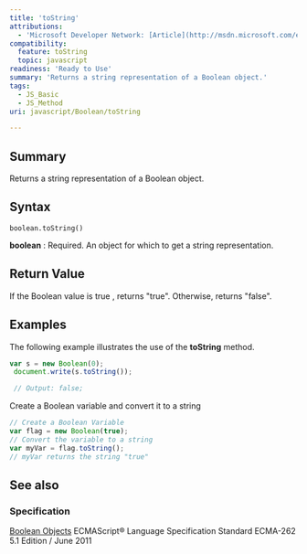 ```yaml
---
title: 'toString'
attributions:
  - 'Microsoft Developer Network: [Article](http://msdn.microsoft.com/en-us/library/ie/jj155292(v=vs.94).aspx)'
compatibility:
  feature: toString
  topic: javascript
readiness: 'Ready to Use'
summary: 'Returns a string representation of a Boolean object.'
tags:
  - JS_Basic
  - JS_Method
uri: javascript/Boolean/toString

---
```

## Summary

Returns a string representation of a Boolean object.

## Syntax

    boolean.toString()

**boolean**
:   Required. An object for which to get a string representation.

## Return Value

If the Boolean value is true , returns "true". Otherwise, returns "false".

## Examples

The following example illustrates the use of the **toString** method.

``` js
var s = new Boolean(0);
 document.write(s.toString());

 // Output: false;
```

Create a Boolean variable and convert it to a string

``` js
// Create a Boolean Variable
var flag = new Boolean(true);
// Convert the variable to a string
var myVar = flag.toString();
// myVar returns the string "true"
```

## See also

### Specification

[Boolean Objects](http://www.ecma-international.org/ecma-262/5.1/#sec-15.6) ECMAScript® Language Specification Standard ECMA-262 5.1 Edition / June 2011

